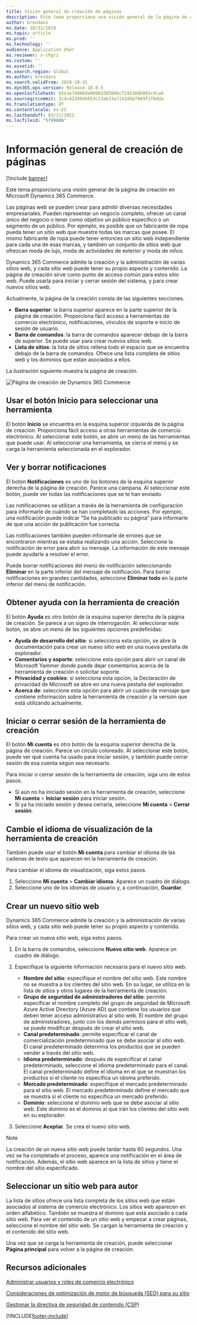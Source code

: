 ```yaml
---
title: Visión general de creación de páginas
description: Este tema proporciona una visión general de la página de creación en Microsoft Dynamics 365 Commerce.
author: brendans
ms.date: 10/31/2019
ms.topic: article
ms.prod: ''
ms.technology: ''
audience: Application USer
ms.reviewer: v-chgri
ms.custom: ''
ms.assetid: ''
ms.search.region: Global
ms.author: brendans
ms.search.validFrom: 2019-10-31
ms.dyn365.ops.version: Release 10.0.5
ms.openlocfilehash: b5e1e7dd669a9608d385086cf24d388b065c9ca6
ms.sourcegitcommit: 3cdc42346bb653c13ab33a7142dbb7969f1f6dda
ms.translationtype: HT
ms.contentlocale: es-ES
ms.lasthandoff: 03/31/2021
ms.locfileid: "5799886"
---
```

# <a name="authoring-page-overview"></a>Información general de creación de páginas

  
 [!include [banner](includes/banner.md)]

Este tema proporciona una visión general de la página de creación en Microsoft Dynamics 365 Commerce.

Las páginas web se pueden crear para admitir diversas necesidades empresariales. Pueden representar un negocio completo, ofrecer un canal único del negocio o tener como objetivo un público específico o un segmento de un público. Por ejemplo, es posible que un fabricante de ropa pueda tener un sitio web que muestre todas las marcas que posee. El mismo fabricante de ropa puede tener entonces un sitio web independiente para cada una de esas marcas, y también un conjunto de sitios web que ofrezcan moda de lujo, moda de actividades de exterior y moda de niños.

Dynamics 365 Commerce admite la creación y la administración de varias sitios web, y cada sitio web puede tener su propio aspecto y contenido. La página de creación sirve como punto de acceso común para estos sitio web. Puede usarla para iniciar y cerrar sesión del sistema, y para crear nuevos sitios web.

Actualmente, la página de la creación consta de las siguientes secciones.

- **Barra superior**: la barra superior aparece en la parte superior de la página de creación. Proporciona fácil acceso a herramientas de comercio electrónico, notificaciones, vínculos de soporte e inicio de sesión de usuario.
- **Barra de comandos**: la barra de comandos aparecer debajo de la barra de superior. Se puede usar para crear nuevos sitios web.
- **Lista de sitios**: la lista de sitios rellena todo el espacio que se encuentra debajo de la barra de comandos. Ofrece una lista completa de sitios web y los dominios que están asociados a ellos.

La ilustración siguiente muestra la página de creación.

![Página de creación de Dynamics 365 Commerce](../commerce/media/authoring_tools_01.png)

## <a name="use-the-home-button-to-select-a-tool"></a>Usar el botón Inicio para seleccionar una herramienta

El botón **Inicio** se encuentra en la esquina superior izquierda de la página de creación. Proporciona fácil acceso a otras herramientas de comercio electrónico. Al seleccionar este botón, se abre un menú de las herramientas que puede usar. Al seleccionar una herramienta, se cierra el menú y se carga la herramienta seleccionada en el explorador.

## <a name="view-and-clear-notifications"></a>Ver y borrar notificaciones

El botón **Notificaciones** es uno de los botones de la esquina superior derecha de la página de creación. Parece una campana. Al seleccionar este botón, puede ver todas las notificaciones que se te han enviado.

Las notificaciones se utilizan a través de la herramienta de configuración para informarle de cuándo se han completado las acciones. Por ejemplo, una notificación puede indicar “Se ha publicado su página” para informarle de que una acción de publicación fue correcta.

Las notificaciones también pueden informarle de errores que se encontraron mientras se estaba realizando una acción. Seleccione la notificación de error para abrir su mensaje. La información de este mensaje puede ayudarle a resolver el error.

Puede borrar notificaciones del menú de notificación seleccionando **Eliminar** en la parte inferior del mensaje de notificación. Para borrar notificaciones en grandes cantidades, seleccione **Eliminar todo** en la parte inferior del menú de notificación.

## <a name="get-help-with-the-authoring-tool"></a>Obtener ayuda con la herramienta de creación

El botón **Ayuda** es otro botón de la esquina superior derecha de la página de creación. Se parece a un signo de interrogación. Al seleccionar este botón, se abre un menú de las siguientes opciones predefinidas:

- **Ayuda de desarrollo del sitio**: si selecciona esta opción, se abre la documentación para crear un nuevo sitio web en una nueva pestaña de explorador.
- **Comentarios y soporte**: seleccione esta opción para abrir un canal de Microsoft Yammer donde puede dejar comentarios acerca de la herramienta de creación o solicitar soporte.
- **Privacidad y cookies**: si selecciona esta opción, la Declaración de privacidad de Microsoft se abre en una nueva pestaña del explorador.
- **Acerca de**: seleccione esta opción para abrir un cuadro de mensaje que contiene información sobre la herramienta de creación y la versión que está utilizando actualmente.

## <a name="sign-in-to-and-out-of-the-authoring-tool"></a>Iniciar o cerrar sesión de la herramienta de creación

El botón **Mi cuenta** es otro botón de la esquina superior derecha de la página de creación. Parece un círculo coloreado. Al seleccionar este botón, puede ver qué cuenta ha usado para iniciar sesión, y también puede cerrar sesión de esa cuenta según sea necesario.

Para iniciar o cerrar sesión de la herramienta de creación, siga uno de estos pasos.

- Si aún no ha iniciado sesión en la herramienta de creación, seleccione **Mi cuenta** \> **Iniciar sesión** para iniciar sesión.
- Si ya ha iniciado sesión y desea cerrarla, seleccione **Mi cuenta** \> **Cerrar sesión**.

## <a name="change-the-display-language-of-the-authoring-tool"></a>Cambie el idioma de visualización de la herramienta de creación

También puede usar el botón **Mi cuenta** para cambiar el idioma de las cadenas de texto que aparecen en la herramienta de creación.

Para cambiar el idioma de visualización, siga estos pasos.

1. Seleccione **Mi cuenta** \> **Cambiar idioma**. Aparece un cuadro de diálogo.
1. Seleccione uno de los idiomas de usuario y, a continuación, **Guardar**.

## <a name="create-a-new-website"></a>Crear un nuevo sitio web

Dynamics 365 Commerce admite la creación y la administración de varias sitios web, y cada sitio web puede tener su propio aspecto y contenido.

Para crear un nueva sitio web, siga estos pasos.

1. En la barra de comandos, seleccione **Nuevo sitio web**. Aparece un cuadro de diálogo.
2. Especifique la siguiente información necesaria para el nuevo sitio web:

    - **Nombre del sitio**: especifique el nombre del sitio web. Este nombre no se muestra a los clientes del sitio web. En su lugar, se utiliza en la lista de sitios y otros lugares de la herramienta de creación.
    - **Grupo de seguridad de administradores del sitio**: permite especificar el nombre completo del grupo de seguridad de Microsoft Azure Active Directory (Azure AD) que contiene los usuarios que deben tener acceso administrativo al sitio web. El nombre del grupo de administradores, junto con los demás permisos para el sitio web, se puede modificar después de crear el sitio web.
    - **Canal predeterminado**: permite especificar el canal de comercialización predeterminado que se debe asociar al sitio web. El canal predeterminado determina los productos que se pueden vender a través del sitio web.
    - **Idioma predeterminado**: después de especificar el canal predeterminado, seleccione el idioma predeterminado para el canal. El canal predeterminado define el idioma en el que se muestran los productos si el cliente no especifica un idioma preferido.
    - **Mercado predeterminado**: especifique el mercado predeterminado para el sitio web. El mercado predeterminado define el mercado que se muestra si el cliente no especifica un mercado preferido.
    - **Dominio**: seleccione el dominio web que se debe asociar al sitio web. Este dominio es el dominio al que irán los clientes del sitio web en su explorador.

1. Seleccione **Aceptar**. Se crea el nuevo sitio web.

> [!NOTE]
> La creación de un nueva sitio web puede tardar hasta 60 segundos. Una vez se ha completado el proceso, aparece una notificación en el área de notificación. Además, el sitio web aparece en la lista de sitios y tiene el nombre del sitio especificado.

## <a name="select-a-website-to-author"></a>Seleccionar un sitio web para autor

La lista de sitios ofrece una lista completa de los sitios web que están asociados al sistema de comercio electrónico. Los sitios web aparecen en orden alfabético. También se muestra el dominio que está asociado a cada sitio web. Para ver el contenido de un sitio web y empezar a crear páginas, seleccione el nombre del sitio web. Se cargan la herramienta de creación y el contenido del sitio web.

Una vez que se carga la herramienta de creación, puede seleccionar **Página principal** para volver a la página de creación.

## <a name="additional-resources"></a>Recursos adicionales

[Administrar usuarios y roles de comercio electrónico](manage-ecommerce-users-roles.md)

[Consideraciones de optimización de motor de búsqueda (SEO) para su sitio](search-engine-optimization-considerations.md)

[Gestionar la directiva de seguridad de contenido (CSP)](manage-csp.md)


[!INCLUDE[footer-include](../includes/footer-banner.md)]
